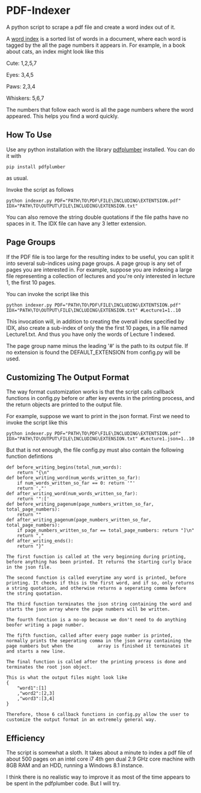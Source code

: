 # PDF-Indexer
A python script to scrape a pdf file and create a word index out of it.

A [word index](https://en.wikipedia.org/wiki/Index_(publishing)#Purpose) is a sorted list of words in a document, where each word is tagged by the all the page numbers it appears in. For example, in a book about cats, an index might look like this 

Cute: 1,2,5,7

Eyes: 3,4,5

Paws: 2,3,4

Whiskers: 5,6,7

The numbers that follow each word is all the page numbers where the word appeared. This helps you find a word quickly.

## How To Use

Use any python installation with the library [pdfplumber](https://github.com/jsvine/pdfplumber) installed. You can do it with 

    pip install pdfplumber
    
as usual.

Invoke the script as follows

    python indexer.py PDF="PATH\TO\PDF\FILE\INCLUDING\EXTENTSION.pdf" IDX="PATH\TO\OUTPUT\FILE\INCLUDING\EXTENSION.txt"

You can also remove the string double quotations if the file paths have no spaces in it. The IDX file can have any 3 letter extension.

## Page Groups

If the PDF file is too large for the resulting index to be useful, you can split it into several sub-indices using page groups. A page group is any set of pages you are interested in. For example, suppose you are indexing a large file representing a collection of lectures and you're only interested in lecture 1, the first 10 pages. 

You can invoke the script like this

    python indexer.py PDF="PATH\TO\PDF\FILE\INCLUDING\EXTENTSION.pdf" IDX="PATH\TO\OUTPUT\FILE\INCLUDING\EXTENSION.txt" #Lecture1=1..10
    
This invocation will, in addition to creating the overall index specified by IDX, also create a sub-index of only the the first 10 pages, in a file named Lecture1.txt. And thus you have only the words of Lecture 1 indexed.

The page group name minus the leading '#' is the path to its output file. If no extension is found the DEFAULT_EXTENSION from config.py will be used.

## Customizing The Output Format
The way format customization works is that the script calls callback functions in config.py before or after key events in the printing process, and the return objects are printed to the output file.

For example, suppose we want to print in the json format. First we need to invoke the script like this

    python indexer.py PDF="PATH\TO\PDF\FILE\INCLUDING\EXTENTSION.pdf" IDX="PATH\TO\OUTPUT\FILE\INCLUDING\EXTENSION.txt" #Lecture1.json=1..10

But that is not enough, the file config.py must also contain the following function defintions 

    def before_writing_begins(total_num_words):
        return "{\n"
    def before_writing_word(num_words_written_so_far):
        if num_words_written_so_far == 0: return '"'
        return ',"'
    def after_writing_word(num_words_written_so_far):
        return '":['
    def before_writing_pagenum(page_numbers_written_so_far, total_page_numbers):
        return ""
    def after_writing_pagenum(page_numbers_written_so_far, total_page_numbers):
        if page_numbers_written_so_far == total_page_numbers: return "]\n"
        return ","
    def after_writing_ends():
        return "}"
        
    The first function is called at the very beginning during printing, before anything has been printed. It returns the starting curly brace in the json file. 
    
    The second function is called everytime any word is printed, before printing. It checks if this is the first word, and if so, only returns a string quotation, and otherwise returns a seperating comma before the string quotation. 
    
    The third function terminates the json string containing the word and starts the json array where the page numbers will be written. 
    
    The fourth function is a no-op because we don't need to do anything beofer writing a page number. 
    
    The fifth function, called after every page number is printed, normally prints the seperating comma in the json array containing the page numbers but when the         array is finished it terminates it and starts a new line. 
    
    The final function is called after the printing process is done and terminates the root json object. 
    
    This is what the output files might look like  
    {
        "word1":[1]
        ,"word2":[2,3]
        ,"word3":[3,4]
    }
    
    Therefore, those 6 callback functions in config.py allow the user to customize the output format in an extremely general way. 
## Efficiency

The script is somewhat a sloth. It takes about a minute to index a pdf file of about 500 pages on an intel core i7 4th gen dual 2.9 GHz core machine with 8GB RAM and an HDD, running a Windows 8.1 instance. 

I think there is no realistic way to improve it as most of the time appears to be spent in the pdfplumber code. But I will try.  
